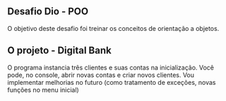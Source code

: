 ## Desafio Dio - POO

O objetivo deste desafio foi treinar os conceitos de orientação a objetos.

## O projeto - Digital Bank

O programa instancia três clientes e suas contas na inicialização.
Você pode, no console, abrir novas contas e criar novos clientes.
Vou implementar melhorias no futuro (como tratamento de exceções, novas funções no menu inicial)
